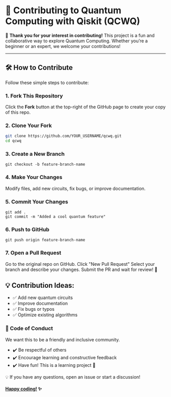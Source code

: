 # 🤝 Contributing to Quantum Computing with Qiskit (QCWQ) 

🚀 **Thank you for your interest in contributing!** This project is a fun and collaborative way to explore Quantum Computing. Whether you’re a beginner or an expert, we welcome your contributions!  

---

## 🛠 How to Contribute  
Follow these simple steps to contribute:  

### 1. Fork This Repository  
Click the **Fork** button at the top-right of the GitHub page to create your copy of this repo.  

### 2. Clone Your Fork  
```bash
git clone https://github.com/YOUR_USERNAME/qcwq.git
cd qcwq
```

### 3. Create a New Branch
```
git checkout -b feature-branch-name
```

### 4. Make Your Changes
Modify files, add new circuits, fix bugs, or improve documentation.

### 5. Commit Your Changes

```
git add .
git commit -m "Added a cool quantum feature"
```

### 6. Push to GitHub

```
git push origin feature-branch-name
```

### 7. Open a Pull Request
Go to the original repo on GitHub.
Click "New Pull Request"
Select your branch and describe your changes.
Submit the PR and wait for review! 🎉

## 💡 Contribution Ideas:
- ✅ Add new quantum circuits
- ✅ Improve documentation
- ✅ Fix bugs or typos
- ✅ Optimize existing algorithms

### 🎯 Code of Conduct
We want this to be a friendly and inclusive community.
- ✔️ Be respectful of others
- ✔️ Encourage learning and constructive feedback
- ✔️ Have fun! This is a learning project 🚀

💡 If you have any questions, open an issue or start a discussion!
#### [Happy coding!](_) ✨